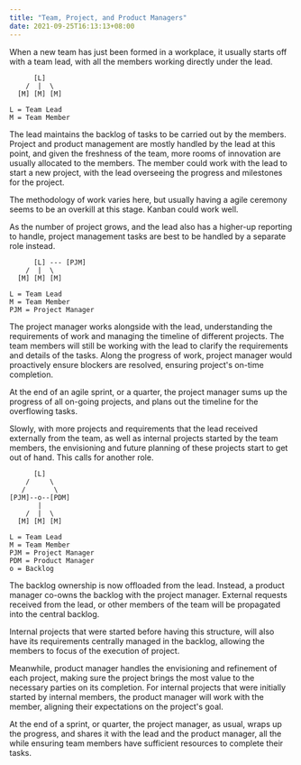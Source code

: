 ```yaml
---
title: "Team, Project, and Product Managers"
date: 2021-09-25T16:13:13+08:00
---
```

When a new team has just been formed in a workplace, it usually starts off with a team lead, with all the members working directly under the lead.

```
      [L]
    /  |  \
  [M] [M] [M]

L = Team Lead
M = Team Member
```

The lead maintains the backlog of tasks to be carried out by the members. Project and product management are mostly handled by the lead at this point, and given the freshness of the team, more rooms of innovation are usually allocated to the members. The member could work with the lead to start a new project, with the lead overseeing the progress and milestones for the project.

The methodology of work varies here, but usually having a agile ceremony seems to be an overkill at this stage. Kanban could work well.

As the number of project grows, and the lead also has a higher-up reporting to handle, project management tasks are best to be handled by a separate role instead.


```
      [L] --- [PJM]
    /  |  \
  [M] [M] [M]

L = Team Lead
M = Team Member
PJM = Project Manager
```

The project manager works alongside with the lead, understanding the requirements of work and managing the timeline of different projects. The team members will still be working with the lead to clarify the requirements and details of the tasks. Along the progress of work, project manager would proactively ensure blockers are resolved, ensuring project's on-time completion.

At the end of an agile sprint, or a quarter, the project manager sums up the progress of all on-going projects, and plans out the timeline for the overflowing tasks.

Slowly, with more projects and requirements that the lead received externally from the team, as well as internal projects started by the team members, the envisioning and future planning of these projects start to get out of hand. This calls for another role.

```
      [L]
    /     \
   /       \
[PJM]--o--[PDM]
       |
    /  |  \
  [M] [M] [M]

L = Team Lead
M = Team Member
PJM = Project Manager
PDM = Product Manager
o = Backlog
```

The backlog ownership is now offloaded from the lead. Instead, a product manager co-owns the backlog with the project manager. External requests received from the lead, or other members of the team will be propagated into the central backlog.

Internal projects that were started before having this structure, will also have its requirements centrally managed in the backlog, allowing the members to focus of the execution of project.

Meanwhile, product manager handles the envisioning and refinement of each project, making sure the project brings the most value to the necessary parties on its completion. For internal projects that were initially started by internal members, the product manager will work with the member, aligning their expectations on the project's goal.

At the end of a sprint, or quarter, the project manager, as usual, wraps up the progress, and shares it with the lead and the product manager, all the while ensuring team members have sufficient resources to complete their tasks.
